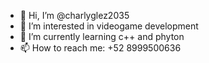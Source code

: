 - 👋 Hi, I’m @charlyglez2035
- 👀 I’m interested in videogame development
- 🌱 I’m currently learning c++ and phyton
- 📫 How to reach me: +52 8999500636

<!---
charlyglez2035/charlyglez2035 is a ✨ special ✨ repository because its `README.md` (this file) appears on your GitHub profile.
You can click the Preview link to take a look at your changes.
--->
